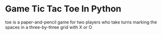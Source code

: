 # Game Tic Tac Toe In Python
  toe is a paper-and-pencil game for two players who take turns marking the spaces in a three-by-three grid with X or O
